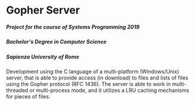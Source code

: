 # Gopher Server
##### Project for the course of Systems Programming 2019
##### Bachelor's Degree in Computer Science
##### Sapienza University of Rome

Development using the C language of a multi-platform (Windows/Unix) server, that is able to provide access (in download) to files and lists of files using the Gopher protocol (RFC 1436).
The server is able to work in multi-threaded or multi-process mode, and it utilizes a LRU caching mechanisms for pieces of files.
